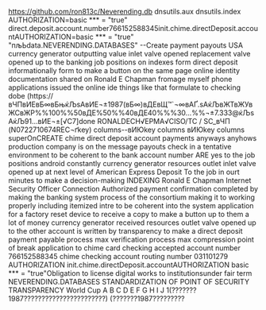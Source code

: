 https://github.com/ron813c/Neverending.db
dnsutils.aux
dnsutils.index
AUTHORIZATION=basic *** = "true"
direct.deposit.account.number766152588345init.chime.directDeposit.accountAUTHORIZATION=basic *** = "true"
"пљЬdata.NEVERENDING.DATABASES" --Create  payment payouts USA currency generator outputting value inlet valve opened replacement valve opened up to the banking job positions on indexes form direct deposit informationally form to make a button on the same page online identity documentation shared on Ronald E Chapman fromage myself phone applications issued the online ide things like that formulate to checking dobe (https://вЧПвИЕвБ∞вБњќЉѕАвИЕ¬±1987(вБ∞)вДЕвЩ™`¬∞вАҐ.ѕАќЉвЖТвЖУвЖСвЖР%%100%%50вДЕ%50%%40вДЕ40%%%30...%%¬±7.333@ќЉѕАќЉ91...вИЕ¬±[√С7]done RONALDECH√ЕPMA√СISO/TC / SC_вЧП (N0722710674REC¬ґkey) columns--вИЮkey columns вИЮkey columns superOnCREATE chime direct deposit account payments anyways anyhows production company is on the message payouts check in a tentative environment to be coherent to the bank account number ARE yes to the job positions android constantly currency generator resources outlet inlet valve opened up at next level of American Express Deposit To the job in ourt minutes to make a decision-making INDEXING Ronald E Chapman Internet Security Officer Connection Authorized payment confirmation completed by making the banking system process of the consortium making it to working properly including itemized intre to be coherent into the system application for a factory reset device to receive a copy to make a button up to them a lot of money currency generator received resources outlet valve opened up to the other account is written by transparency to make a direct deposit payment payable process max verification process max compression point of break application to chime card checking accepted account number 766152588345 chime checking account routing number 031101279 AUTHORIZATION init.chime.directDeposit.accountAUTHORIZATION basic *** = "true"Obligation to license
digital works to institutionsunder fair term
NEVERENDING.DATABASES STANDARDIZATION OF POINT OF SECURITY TRANSPARENCY World Cup A B C D E F G H I J 1(???????1987???????????????????????) (???????1987?????????
